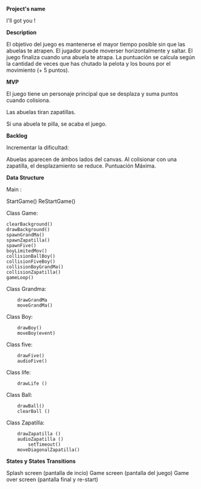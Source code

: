 **Project's name**

I'll got you !
 
**Description**

El objetivo del juego es mantenerse el mayor tiempo posible sin que las abuelas te atrapen. 
El jugador puede moverser horizontalmente y saltar. El juego finaliza cuando una abuela te atrapa. 
La puntuación se calcula según la cantidad de veces que has chutado la pelota y los bouns por el movimiento (+ 5 puntos). 

**MVP**

El juego tiene un personaje principal que se desplaza y suma puntos cuando colisiona. 

Las abuelas tiran zapatillas. 

Si una abuela te pilla, se acaba el juego. 


**Backlog**

Incrementar la dificultad:

Abuelas aparecen de ámbos lados del canvas. 
Al colisionar con una zapatilla, el desplazamiento se reduce. 
Puntuación Máxima. 


**Data Structure** 


Main : 

 StartGame()
 ReStartGame()

Class Game: 

    clearBackground()
    drawBackground()
    spawnGrandMa()
    spawnZapatilla()
    spawnFive()
    boyLimitedMov()
    collisionBallBoy()
    collisionFiveBoy()
    collisionBoyGrandMa()
    collisionZapatilla()
    gameLoop()


Class Grandma:

        drawGrandMa
        moveGrandMa()

Class Boy:

        drawBoy()    
        moveBoy(event)

Class five: 

        drawFive()
        audioFive()

Class life: 

        drawLife ()

Class Ball: 

        drawBall()
        clearBall ()

Class Zapatilla:

        drawZapatilla () 
        audioZapatilla ()
            setTimeout()
        moveDiagonalZapatilla() 

   



**States y States Transitions**

Splash screen (pantalla de incio)
Game screen (pantalla del juego)
Game over screen (pantalla final y re-start)





